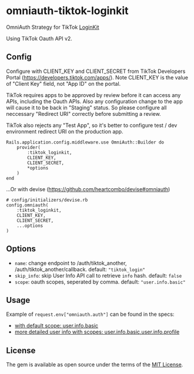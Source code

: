 # omniauth-tiktok-loginkit

OmniAuth Strategy for TikTok [LoginKit](https://developers.tiktok.com/doc/login-kit-overview/)

Using TikTok Oauth API v2.

## Config

Configure with CLIENT_KEY and CLIENT_SECRET from TikTok Developers Portal (https://developers.tiktok.com/apps/). Note CLIENT_KEY is the value of "Client Key" field, not "App ID" on the portal.

TikTok requires apps to be approved by review before it can access any APIs, including the Oauth APIs. Also any configuration change to the app will cause it to be back in "Staging" status. So please configure all neccessary "Redirect URI" correctly before submitting a review.

TikTok also rejects any "Test App", so it's better to configure test / dev environment redirect URI on the production app.

```
Rails.application.config.middleware.use OmniAuth::Builder do
    provider(
        :tiktok_loginkit, 
        CLIENT_KEY, 
        CLIENT_SECRET,
        *options
    )
end
```

...Or with devise (https://github.com/heartcombo/devise#omniauth)

```
# config/initializers/devise.rb
config.omniauth(
    :tiktok_loginkit, 
    CLIENT_KEY, 
    CLIENT_SECRET, 
    ...options
)

```

## Options

* `name`: change endpoint to /auth/tiktok_another, /auth/tiktok_another/callback. default: `"tiktok_login"`
* `skip_info`: skip User Info API call to retrieve `info` hash. default: `false`
* `scope`: oauth scopes, seperated by comma. default: `"user.info.basic"`


## Usage

Example of `request.env["omniauth.auth"]` can be found in the specs:

* [with default scope: user.info.basic](https://github.com/layerssss/omniauth-tiktok-loginkit/blob/main/spec/omniauth/strategies/tiktok_loginkit_spec.rb#L108)
* [more detailed user info with scopes: user.info.basic,user.info.profile](https://github.com/layerssss/omniauth-tiktok-loginkit/blob/main/spec/omniauth/strategies/tiktok_loginkit_spec.rb#L263)

## License

The gem is available as open source under the terms of the [MIT License](https://opensource.org/licenses/MIT).